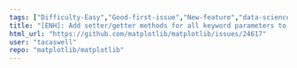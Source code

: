 ```yaml
---
tags: ["Difficulty-Easy","Good-first-issue","New-feature","data-science","data-visualization","gtk","hacktoberfest","matplotlib","plotting","python","qt","tk","wx"]
title: "[ENH]: Add setter/getter methods for all keyword parameters to Figure.__init__"
html_url: "https://github.com/matplotlib/matplotlib/issues/24617"
user: "tacaswell"
repo: "matplotlib/matplotlib"
---
```


